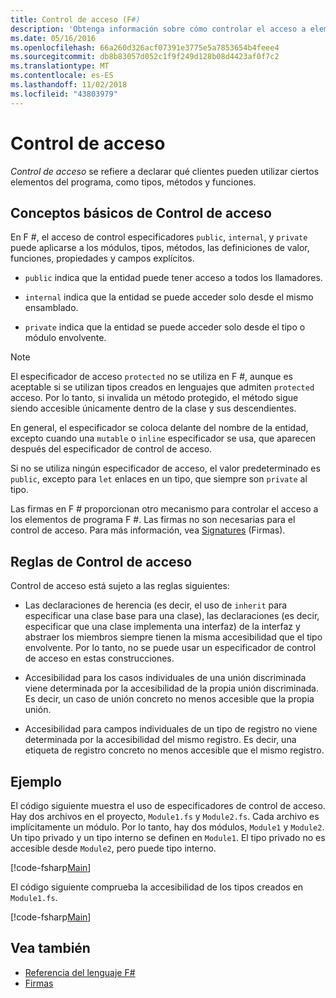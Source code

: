 ```yaml
---
title: Control de acceso (F#)
description: 'Obtenga información sobre cómo controlar el acceso a elementos de programación como tipos, métodos y funciones, en el lenguaje de programación F #.'
ms.date: 05/16/2016
ms.openlocfilehash: 66a260d326acf07391e3775e5a7853654b4feee4
ms.sourcegitcommit: db8b83057d052c1f9f249d128b08d4423af0f7c2
ms.translationtype: MT
ms.contentlocale: es-ES
ms.lasthandoff: 11/02/2018
ms.locfileid: "43803979"
---
```

# <a name="access-control"></a>Control de acceso

*Control de acceso* se refiere a declarar qué clientes pueden utilizar ciertos elementos del programa, como tipos, métodos y funciones.

## <a name="basics-of-access-control"></a>Conceptos básicos de Control de acceso

En F #, el acceso de control especificadores `public`, `internal`, y `private` puede aplicarse a los módulos, tipos, métodos, las definiciones de valor, funciones, propiedades y campos explícitos.

- `public` indica que la entidad puede tener acceso a todos los llamadores.

- `internal` indica que la entidad se puede acceder solo desde el mismo ensamblado.

- `private` indica que la entidad se puede acceder solo desde el tipo o módulo envolvente.

>[!NOTE]
El especificador de acceso `protected` no se utiliza en F #, aunque es aceptable si se utilizan tipos creados en lenguajes que admiten `protected` acceso. Por lo tanto, si invalida un método protegido, el método sigue siendo accesible únicamente dentro de la clase y sus descendientes.

En general, el especificador se coloca delante del nombre de la entidad, excepto cuando una `mutable` o `inline` especificador se usa, que aparecen después del especificador de control de acceso.

Si no se utiliza ningún especificador de acceso, el valor predeterminado es `public`, excepto para `let` enlaces en un tipo, que siempre son `private` al tipo.

Las firmas en F # proporcionan otro mecanismo para controlar el acceso a los elementos de programa F #. Las firmas no son necesarias para el control de acceso. Para más información, vea [Signatures](signatures.md) (Firmas).

## <a name="rules-for-access-control"></a>Reglas de Control de acceso

Control de acceso está sujeto a las reglas siguientes:

- Las declaraciones de herencia (es decir, el uso de `inherit` para especificar una clase base para una clase), las declaraciones (es decir, especificar que una clase implementa una interfaz) de la interfaz y abstraer los miembros siempre tienen la misma accesibilidad que el tipo envolvente. Por lo tanto, no se puede usar un especificador de control de acceso en estas construcciones.

- Accesibilidad para los casos individuales de una unión discriminada viene determinada por la accesibilidad de la propia unión discriminada. Es decir, un caso de unión concreto no menos accesible que la propia unión.

- Accesibilidad para campos individuales de un tipo de registro no viene determinada por la accesibilidad del mismo registro. Es decir, una etiqueta de registro concreto no menos accesible que el mismo registro.

## <a name="example"></a>Ejemplo

El código siguiente muestra el uso de especificadores de control de acceso. Hay dos archivos en el proyecto, `Module1.fs` y `Module2.fs`. Cada archivo es implícitamente un módulo. Por lo tanto, hay dos módulos, `Module1` y `Module2`. Un tipo privado y un tipo interno se definen en `Module1`. El tipo privado no es accesible desde `Module2`, pero puede tipo interno.

[!code-fsharp[Main](../../../samples/snippets/fsharp/access-control/snippet1.fs)]

El código siguiente comprueba la accesibilidad de los tipos creados en `Module1.fs`.

[!code-fsharp[Main](../../../samples/snippets/fsharp/access-control/snippet2.fs)]

## <a name="see-also"></a>Vea también

- [Referencia del lenguaje F#](index.md)
- [Firmas](signatures.md)
